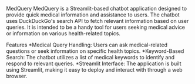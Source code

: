 MedQuery
MedQuery is a Streamlit-based chatbot application designed to provide quick medical information and assistance to users. The chatbot uses DuckDuckGo's search API to fetch relevant information based on user queries. It is intended to be a handy tool for users seeking medical advice or information on various health-related topics.

Features
*Medical Query Handling: Users can ask medical-related questions or seek information on specific health topics.
*Keyword-Based Search: The chatbot utilizes a list of medical keywords to identify and respond to relevant queries.
*Streamlit Interface: The application is built using Streamlit, making it easy to deploy and interact with through a web browser.
